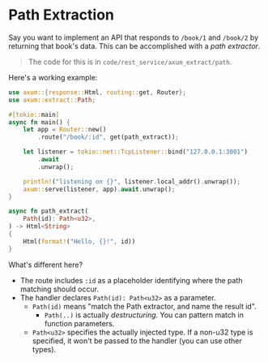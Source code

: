 # Path Extraction

Say you want to implement an API that responds to `/book/1` and `/book/2` by returning that book's data. This can be accomplished with a *path extractor*.

> The code for this is in `code/rest_service/axum_extract/path`.

Here's a working example:

```rust
use axum::{response::Html, routing::get, Router};
use axum::extract::Path;

#[tokio::main]
async fn main() {
    let app = Router::new()
        .route("/book/:id", get(path_extract));

    let listener = tokio::net::TcpListener::bind("127.0.0.1:3001")
        .await
        .unwrap();

    println!("listening on {}", listener.local_addr().unwrap());
    axum::serve(listener, app).await.unwrap();
}

async fn path_extract(
    Path(id): Path<u32>,
) -> Html<String>
{
    Html(format!("Hello, {}!", id))
}
```

What's different here?

* The route includes `:id` as a placeholder identifying where the path matching should occur.
* The handler declares `Path(id): Path<u32>` as a parameter.
    * `Path(id)` means "match the Path extractor, and name the result id".
        * `Path(..)` is actually *destructuring*. You can pattern match in function parameters.
    * `Path<u32>` specifies the actually injected type. If a non-u32 type is specified, it won't be passed to the handler (you can use other types).